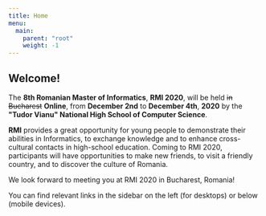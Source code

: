 ```yaml
---
title: Home
menu:
  main:
    parent: "root"
    weight: -1
---
```


## Welcome!

The **8th Romanian Master of Informatics**, **RMI 2020**, will be held
~~in Bucharest~~ **Online**, from **December 2nd** to **December 4th**, **2020** by the
**"Tudor Vianu" National High School of Computer Science**.

**RMI** provides a great opportunity for young people to demonstrate their
abilities in Informatics, to exchange knowledge and to enhance cross-cultural
contacts in high-school education. Coming to RMI 2020, participants will have
opportunities to make new friends, to visit a friendly country, and to discover
the culture of Romania.

We look forward to meeting you at RMI 2020 in Bucharest, Romania!

<!--
Relevant links: [News](/news), [Competition Rules](/organisation/rules) and [recommended virtual machines](/contest/vm).
-->

You can find relevant links in the sidebar on the left (for desktops) or below (mobile devices).
